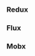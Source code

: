 <!--
 * @Author: Shu Binqi
 * @Date: 2023-03-06 15:00:40
 * @LastEditors: Shu Binqi
 * @LastEditTime: 2023-03-06 15:09:27
 * @Description: 八股文：状态管理（0题）
 * @Version: 1.0.0
 * @FilePath: \interviewQuestions\八股文\React\状态管理.md
-->

### Redux

### Flux

### Mobx
